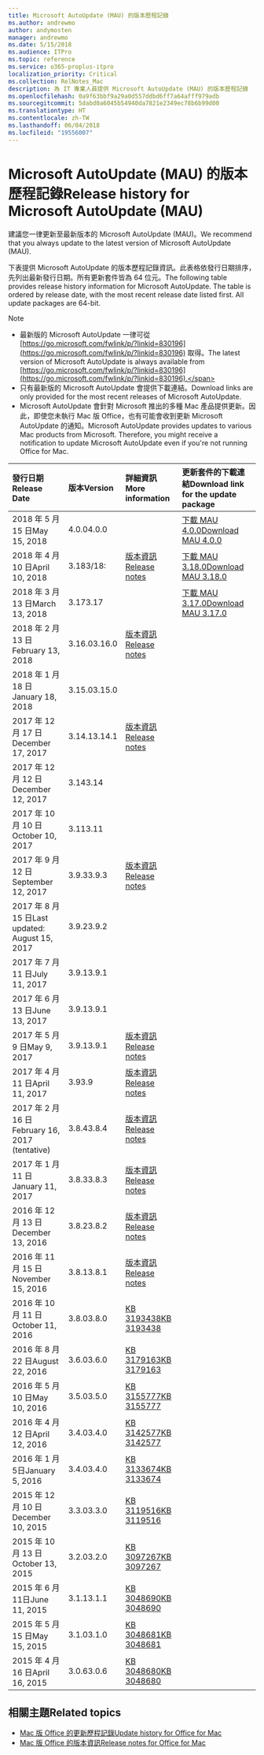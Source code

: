 ```yaml
---
title: Microsoft AutoUpdate (MAU) 的版本歷程記錄
ms.author: andrewmo
author: andymosten
manager: andrewmo
ms.date: 5/15/2018
ms.audience: ITPro
ms.topic: reference
ms.service: o365-proplus-itpro
localization_priority: Critical
ms.collection: RelNotes_Mac
description: 為 IT 專業人員提供 Microsoft AutoUpdate (MAU) 的版本歷程記錄
ms.openlocfilehash: 0a9f63bbf9a29a0d557ddbd6ff7a64afff979adb
ms.sourcegitcommit: 5dabd0a6045b54940da7821e2349ec78b6b99d00
ms.translationtype: HT
ms.contentlocale: zh-TW
ms.lasthandoff: 06/04/2018
ms.locfileid: "19556007"
---
```

# <a name="release-history-for-microsoft-autoupdate-mau"></a><span data-ttu-id="a2266-103">Microsoft AutoUpdate (MAU) 的版本歷程記錄</span><span class="sxs-lookup"><span data-stu-id="a2266-103">Release history for Microsoft AutoUpdate (MAU)</span></span>
 
<span data-ttu-id="a2266-104">建議您一律更新至最新版本的 Microsoft AutoUpdate (MAU)。</span><span class="sxs-lookup"><span data-stu-id="a2266-104">We recommend that you always update to the latest version of Microsoft AutoUpdate (MAU).</span></span>

<span data-ttu-id="a2266-p101">下表提供 Microsoft AutoUpdate 的版本歷程記錄資訊。此表格依發行日期排序，先列出最新發行日期。所有更新套件皆為 64 位元。</span><span class="sxs-lookup"><span data-stu-id="a2266-p101">The following table provides release history information for Microsoft AutoUpdate. The table is ordered by release date, with the most recent release date listed first. All update packages are 64-bit.</span></span>

> [!NOTE]
> - <span data-ttu-id="a2266-108">最新版的 Microsoft AutoUpdate 一律可從 [https://go.microsoft.com/fwlink/p/?linkid=830196](https://go.microsoft.com/fwlink/p/?linkid=830196) 取得。</span><span class="sxs-lookup"><span data-stu-id="a2266-108">The latest version of Microsoft AutoUpdate is always available from [https://go.microsoft.com/fwlink/p/?linkid=830196](https://go.microsoft.com/fwlink/p/?linkid=830196).</span></span>
> - <span data-ttu-id="a2266-109">只有最新版的 Microsoft AutoUpdate 會提供下載連結。</span><span class="sxs-lookup"><span data-stu-id="a2266-109">Download links are only provided for the most recent releases of Microsoft AutoUpdate.</span></span>
> - <span data-ttu-id="a2266-p102">Microsoft AutoUpdate 會針對 Microsoft 推出的多種 Mac 產品提供更新。因此，即使您未執行 Mac 版 Office，也有可能會收到更新 Microsoft AutoUpdate 的通知。</span><span class="sxs-lookup"><span data-stu-id="a2266-p102">Microsoft AutoUpdate provides updates to various Mac products from Microsoft. Therefore, you might receive a notification to update Microsoft AutoUpdate even if you're not running Office for Mac.</span></span>
  
|<span data-ttu-id="a2266-112">**發行日期**</span><span class="sxs-lookup"><span data-stu-id="a2266-112">**Release Date**</span></span>|<span data-ttu-id="a2266-113">**版本**</span><span class="sxs-lookup"><span data-stu-id="a2266-113">**Version**</span></span>|<span data-ttu-id="a2266-114">**詳細資訊**</span><span class="sxs-lookup"><span data-stu-id="a2266-114">**More information**</span></span>|<span data-ttu-id="a2266-115">**更新套件的下載連結**</span><span class="sxs-lookup"><span data-stu-id="a2266-115">**Download link for the update package**</span></span>|
|:-----|:-----|:-----|:-----|
|<span data-ttu-id="a2266-116">2018 年 5 月 15 日</span><span class="sxs-lookup"><span data-stu-id="a2266-116">May 15, 2018</span></span>  <br/> |<span data-ttu-id="a2266-117">4.0.0</span><span class="sxs-lookup"><span data-stu-id="a2266-117">4.0.0</span></span>  <br/> ||[<span data-ttu-id="a2266-118">下載 MAU 4.0.0</span><span class="sxs-lookup"><span data-stu-id="a2266-118">Download MAU 4.0.0</span></span>](https://officecdn.microsoft.com/pr/C1297A47-86C4-4C1F-97FA-950631F94777/OfficeMac/Microsoft_AutoUpdate_4.0.18051301_Updater.pkg) <br/> |
|<span data-ttu-id="a2266-119">2018 年 4 月 10 日</span><span class="sxs-lookup"><span data-stu-id="a2266-119">April 10, 2018</span></span>  <br/> |<span data-ttu-id="a2266-120">3.18</span><span class="sxs-lookup"><span data-stu-id="a2266-120">3/18:</span></span>  <br/> |[<span data-ttu-id="a2266-121">版本資訊</span><span class="sxs-lookup"><span data-stu-id="a2266-121">Release notes</span></span>](release-notes-office-for-mac.md#april-2018-release) <br/> |[<span data-ttu-id="a2266-122">下載 MAU 3.18.0</span><span class="sxs-lookup"><span data-stu-id="a2266-122">Download MAU 3.18.0</span></span>](https://officecdn.microsoft.com/pr/C1297A47-86C4-4C1F-97FA-950631F94777/OfficeMac/Microsoft_AutoUpdate_3.18.18041000_Updater.pkg) <br/> |
|<span data-ttu-id="a2266-123">2018 年 3 月 13 日</span><span class="sxs-lookup"><span data-stu-id="a2266-123">March 13, 2018</span></span>  <br/> |<span data-ttu-id="a2266-124">3.17</span><span class="sxs-lookup"><span data-stu-id="a2266-124">3.17</span></span>  <br/> ||[<span data-ttu-id="a2266-125">下載 MAU 3.17.0</span><span class="sxs-lookup"><span data-stu-id="a2266-125">Download MAU 3.17.0</span></span>](https://officecdn.microsoft.com/pr/C1297A47-86C4-4C1F-97FA-950631F94777/OfficeMac/Microsoft_AutoUpdate_3.17.18031100_Updater.pkg) <br/> |
|<span data-ttu-id="a2266-126">2018 年 2 月 13 日</span><span class="sxs-lookup"><span data-stu-id="a2266-126">February 13, 2018</span></span>  <br/> |<span data-ttu-id="a2266-127">3.16.0</span><span class="sxs-lookup"><span data-stu-id="a2266-127">3.16.0</span></span>  <br/> |[<span data-ttu-id="a2266-128">版本資訊</span><span class="sxs-lookup"><span data-stu-id="a2266-128">Release notes</span></span>](release-notes-office-for-mac.md#february-2018-release) <br/> | <br/> |
|<span data-ttu-id="a2266-129">2018 年 1 月 18 日</span><span class="sxs-lookup"><span data-stu-id="a2266-129">January 18, 2018</span></span>  <br/> |<span data-ttu-id="a2266-130">3.15.0</span><span class="sxs-lookup"><span data-stu-id="a2266-130">3.15.0</span></span>  <br/> |<br/> |
|<span data-ttu-id="a2266-131">2017 年 12 月 17 日</span><span class="sxs-lookup"><span data-stu-id="a2266-131">December 17, 2017</span></span>  <br/> |<span data-ttu-id="a2266-132">3.14.1</span><span class="sxs-lookup"><span data-stu-id="a2266-132">3.14.1</span></span>  <br/> |[<span data-ttu-id="a2266-133">版本資訊</span><span class="sxs-lookup"><span data-stu-id="a2266-133">Release notes</span></span>](release-notes-office-for-mac.md#december-2017-release) <br/> | <br/> |
|<span data-ttu-id="a2266-134">2017 年 12 月 12 日</span><span class="sxs-lookup"><span data-stu-id="a2266-134">December 12, 2017</span></span>  <br/> |<span data-ttu-id="a2266-135">3.14</span><span class="sxs-lookup"><span data-stu-id="a2266-135">3.14</span></span>  <br/> ||  <br/> |
|<span data-ttu-id="a2266-136">2017 年 10 月 10 日</span><span class="sxs-lookup"><span data-stu-id="a2266-136">October 10, 2017</span></span>  <br/> |<span data-ttu-id="a2266-137">3.11</span><span class="sxs-lookup"><span data-stu-id="a2266-137">3.11</span></span>  <br/> ||<br/> |
|<span data-ttu-id="a2266-138">2017 年 9 月 12 日</span><span class="sxs-lookup"><span data-stu-id="a2266-138">September 12, 2017</span></span>  <br/> |<span data-ttu-id="a2266-139">3.9.3</span><span class="sxs-lookup"><span data-stu-id="a2266-139">3.9.3</span></span>  <br/> |[<span data-ttu-id="a2266-140">版本資訊</span><span class="sxs-lookup"><span data-stu-id="a2266-140">Release notes</span></span>](release-notes-office-for-mac.md#september-2017-release) <br/> |<br/> |
|<span data-ttu-id="a2266-141">2017 年 8 月 15 日</span><span class="sxs-lookup"><span data-stu-id="a2266-141">Last updated: August 15, 2017</span></span>  <br/> |<span data-ttu-id="a2266-142">3.9.2</span><span class="sxs-lookup"><span data-stu-id="a2266-142">3.9.2</span></span>  <br/> || <br/> |
|<span data-ttu-id="a2266-143">2017 年 7 月 11 日</span><span class="sxs-lookup"><span data-stu-id="a2266-143">July 11, 2017</span></span>  <br/> |<span data-ttu-id="a2266-144">3.9.1</span><span class="sxs-lookup"><span data-stu-id="a2266-144">3.9.1</span></span>  <br/> || <br/> |
|<span data-ttu-id="a2266-145">2017 年 6 月 13 日</span><span class="sxs-lookup"><span data-stu-id="a2266-145">June 13, 2017</span></span>  <br/> |<span data-ttu-id="a2266-146">3.9.1</span><span class="sxs-lookup"><span data-stu-id="a2266-146">3.9.1</span></span>  <br/> || <br/> |
|<span data-ttu-id="a2266-147">2017 年 5 月 9 日</span><span class="sxs-lookup"><span data-stu-id="a2266-147">May 9, 2017</span></span>  <br/> |<span data-ttu-id="a2266-148">3.9.1</span><span class="sxs-lookup"><span data-stu-id="a2266-148">3.9.1</span></span>  <br/> |[<span data-ttu-id="a2266-149">版本資訊</span><span class="sxs-lookup"><span data-stu-id="a2266-149">Release notes</span></span>](release-notes-office-for-mac.md#may-2017-release) <br/> | <br/> |
|<span data-ttu-id="a2266-150">2017 年 4 月 11 日</span><span class="sxs-lookup"><span data-stu-id="a2266-150">April 11, 2017</span></span>  <br/> |<span data-ttu-id="a2266-151">3.9</span><span class="sxs-lookup"><span data-stu-id="a2266-151">3.9</span></span>  <br/> |[<span data-ttu-id="a2266-152">版本資訊</span><span class="sxs-lookup"><span data-stu-id="a2266-152">Release notes</span></span>](release-notes-office-for-mac.md#april-2017-release) <br/> |  <br/> |
|<span data-ttu-id="a2266-153">2017 年 2 月 16 日</span><span class="sxs-lookup"><span data-stu-id="a2266-153">February 16, 2017 (tentative)</span></span>  <br/> |<span data-ttu-id="a2266-154">3.8.4</span><span class="sxs-lookup"><span data-stu-id="a2266-154">3.8.4</span></span>  <br/> |[<span data-ttu-id="a2266-155">版本資訊</span><span class="sxs-lookup"><span data-stu-id="a2266-155">Release notes</span></span>](release-notes-office-for-mac.md#february-2017-release) <br/> | <br/> |
|<span data-ttu-id="a2266-156">2017 年 1 月 11 日</span><span class="sxs-lookup"><span data-stu-id="a2266-156">January 11, 2017</span></span>  <br/> |<span data-ttu-id="a2266-157">3.8.3</span><span class="sxs-lookup"><span data-stu-id="a2266-157">3.8.3</span></span>  <br/> |[<span data-ttu-id="a2266-158">版本資訊</span><span class="sxs-lookup"><span data-stu-id="a2266-158">Release notes</span></span>](release-notes-office-for-mac.md#january-2017-release) <br/> | <br/> |
|<span data-ttu-id="a2266-159">2016 年 12 月 13 日</span><span class="sxs-lookup"><span data-stu-id="a2266-159">December 13, 2016</span></span>  <br/> |<span data-ttu-id="a2266-160">3.8.2</span><span class="sxs-lookup"><span data-stu-id="a2266-160">3.8.2</span></span>  <br/> |[<span data-ttu-id="a2266-161">版本資訊</span><span class="sxs-lookup"><span data-stu-id="a2266-161">Release notes</span></span>](release-notes-office-for-mac.md#december-2016-release) <br/> | <br/> |
|<span data-ttu-id="a2266-162">2016 年 11 月 15 日</span><span class="sxs-lookup"><span data-stu-id="a2266-162">November 15, 2016</span></span>  <br/> |<span data-ttu-id="a2266-163">3.8.1</span><span class="sxs-lookup"><span data-stu-id="a2266-163">3.8.1</span></span>  <br/> |[<span data-ttu-id="a2266-164">版本資訊</span><span class="sxs-lookup"><span data-stu-id="a2266-164">Release notes</span></span>](release-notes-office-for-mac.md#november-2016-release) <br/> | <br/> |
|<span data-ttu-id="a2266-165">2016 年 10 月 11 日</span><span class="sxs-lookup"><span data-stu-id="a2266-165">October 11, 2016</span></span>  <br/> |<span data-ttu-id="a2266-166">3.8.0</span><span class="sxs-lookup"><span data-stu-id="a2266-166">3.8.0</span></span>  <br/> |[<span data-ttu-id="a2266-167">KB 3193438</span><span class="sxs-lookup"><span data-stu-id="a2266-167">KB 3193438</span></span>](https://support.microsoft.com/kb/3193438) <br/> | <br/> |
|<span data-ttu-id="a2266-168">2016 年 8 月 22 日</span><span class="sxs-lookup"><span data-stu-id="a2266-168">August 22, 2016</span></span>  <br/> |<span data-ttu-id="a2266-169">3.6.0</span><span class="sxs-lookup"><span data-stu-id="a2266-169">3.6.0</span></span>  <br/> |[<span data-ttu-id="a2266-170">KB 3179163</span><span class="sxs-lookup"><span data-stu-id="a2266-170">KB 3179163</span></span>](https://support.microsoft.com/kb/3179163) <br/> | <br/> |
|<span data-ttu-id="a2266-171">2016 年 5 月 10 日</span><span class="sxs-lookup"><span data-stu-id="a2266-171">May 10, 2016</span></span>  <br/> |<span data-ttu-id="a2266-172">3.5.0</span><span class="sxs-lookup"><span data-stu-id="a2266-172">3.5.0</span></span>  <br/> |[<span data-ttu-id="a2266-173">KB 3155777</span><span class="sxs-lookup"><span data-stu-id="a2266-173">KB 3155777</span></span>](https://support.microsoft.com/kb/3155777) <br/> | <br/> |
|<span data-ttu-id="a2266-174">2016 年 4 月 12 日</span><span class="sxs-lookup"><span data-stu-id="a2266-174">April 12, 2016</span></span>  <br/> |<span data-ttu-id="a2266-175">3.4.0</span><span class="sxs-lookup"><span data-stu-id="a2266-175">3.4.0</span></span>  <br/> |[<span data-ttu-id="a2266-176">KB 3142577</span><span class="sxs-lookup"><span data-stu-id="a2266-176">KB 3142577</span></span>](https://support.microsoft.com/kb/3142577) <br/> | <br/> |
|<span data-ttu-id="a2266-177">2016 年 1 月 5日</span><span class="sxs-lookup"><span data-stu-id="a2266-177">January 5, 2016</span></span>  <br/> |<span data-ttu-id="a2266-178">3.4.0</span><span class="sxs-lookup"><span data-stu-id="a2266-178">3.4.0</span></span>  <br/> |[<span data-ttu-id="a2266-179">KB 3133674</span><span class="sxs-lookup"><span data-stu-id="a2266-179">KB 3133674</span></span>](https://support.microsoft.com/kb/3133674) <br/> | <br/> |
|<span data-ttu-id="a2266-180">2015 年 12 月 10 日</span><span class="sxs-lookup"><span data-stu-id="a2266-180">December 10, 2015</span></span>  <br/> |<span data-ttu-id="a2266-181">3.3.0</span><span class="sxs-lookup"><span data-stu-id="a2266-181">3.3.0</span></span>  <br/> |[<span data-ttu-id="a2266-182">KB 3119516</span><span class="sxs-lookup"><span data-stu-id="a2266-182">KB 3119516</span></span>](https://support.microsoft.com/kb/3119516) <br/> | <br/> |
|<span data-ttu-id="a2266-183">2015 年 10 月 13 日</span><span class="sxs-lookup"><span data-stu-id="a2266-183">October 13, 2015</span></span>  <br/> |<span data-ttu-id="a2266-184">3.2.0</span><span class="sxs-lookup"><span data-stu-id="a2266-184">3.2.0</span></span>  <br/> |[<span data-ttu-id="a2266-185">KB 3097267</span><span class="sxs-lookup"><span data-stu-id="a2266-185">KB 3097267</span></span>](https://support.microsoft.com/kb/3097267) <br/> | <br/> |
|<span data-ttu-id="a2266-186">2015 年 6 月 11日</span><span class="sxs-lookup"><span data-stu-id="a2266-186">June 11, 2015</span></span>  <br/> |<span data-ttu-id="a2266-187">3.1.1</span><span class="sxs-lookup"><span data-stu-id="a2266-187">3.1.1</span></span>  <br/> |[<span data-ttu-id="a2266-188">KB 3048690</span><span class="sxs-lookup"><span data-stu-id="a2266-188">KB 3048690</span></span>](https://support.microsoft.com/kb/3048690) <br/> | <br/> |
|<span data-ttu-id="a2266-189">2015 年 5 月 15 日</span><span class="sxs-lookup"><span data-stu-id="a2266-189">May 15, 2015</span></span>  <br/> |<span data-ttu-id="a2266-190">3.1.0</span><span class="sxs-lookup"><span data-stu-id="a2266-190">3.1.0</span></span>  <br/> |[<span data-ttu-id="a2266-191">KB 3048681</span><span class="sxs-lookup"><span data-stu-id="a2266-191">KB 3048681</span></span>](https://support.microsoft.com/kb/3048681) <br/> | <br/> |
|<span data-ttu-id="a2266-192">2015 年 4 月 16 日</span><span class="sxs-lookup"><span data-stu-id="a2266-192">April 16, 2015</span></span>  <br/> |<span data-ttu-id="a2266-193">3.0.6</span><span class="sxs-lookup"><span data-stu-id="a2266-193">3.0.6</span></span>  <br/> |[<span data-ttu-id="a2266-194">KB 3048680</span><span class="sxs-lookup"><span data-stu-id="a2266-194">KB 3048680</span></span>](https://support.microsoft.com/kb/3048680) <br/> | <br/> |

## <a name="related-topics"></a><span data-ttu-id="a2266-195">相關主題</span><span class="sxs-lookup"><span data-stu-id="a2266-195">Related topics</span></span>

- [<span data-ttu-id="a2266-196">Mac 版 Office 的更新歷程記錄</span><span class="sxs-lookup"><span data-stu-id="a2266-196">Update history for Office for Mac</span></span>](update-history-office-for-mac.md)
- [<span data-ttu-id="a2266-197">Mac 版 Office 的版本資訊</span><span class="sxs-lookup"><span data-stu-id="a2266-197">Release notes for Office for Mac</span></span>](release-notes-office-for-mac.md) 